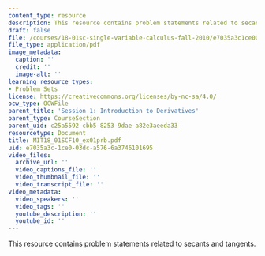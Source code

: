 ```yaml
---
content_type: resource
description: This resource contains problem statements related to secants and tangents.
draft: false
file: /courses/18-01sc-single-variable-calculus-fall-2010/e7035a3c1ce003dca5766a3746101695_MIT18_01SCF10_ex01prb.pdf
file_type: application/pdf
image_metadata:
  caption: ''
  credit: ''
  image-alt: ''
learning_resource_types:
- Problem Sets
license: https://creativecommons.org/licenses/by-nc-sa/4.0/
ocw_type: OCWFile
parent_title: 'Session 1: Introduction to Derivatives'
parent_type: CourseSection
parent_uid: c25a5592-cbb5-8253-9dae-a82e3aeeda33
resourcetype: Document
title: MIT18_01SCF10_ex01prb.pdf
uid: e7035a3c-1ce0-03dc-a576-6a3746101695
video_files:
  archive_url: ''
  video_captions_file: ''
  video_thumbnail_file: ''
  video_transcript_file: ''
video_metadata:
  video_speakers: ''
  video_tags: ''
  youtube_description: ''
  youtube_id: ''
---
```

This resource contains problem statements related to secants and tangents.